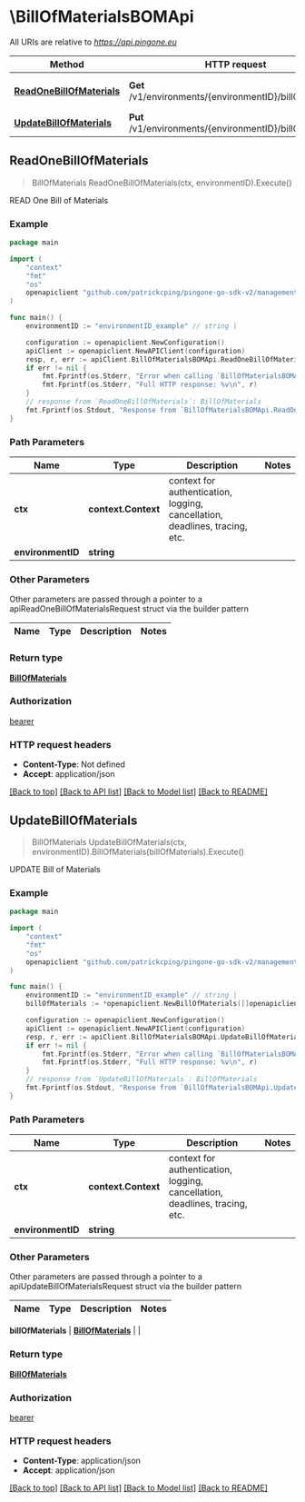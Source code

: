 # \BillOfMaterialsBOMApi

All URIs are relative to *https://api.pingone.eu*

Method | HTTP request | Description
------------- | ------------- | -------------
[**ReadOneBillOfMaterials**](BillOfMaterialsBOMApi.md#ReadOneBillOfMaterials) | **Get** /v1/environments/{environmentID}/billOfMaterials | READ One Bill of Materials
[**UpdateBillOfMaterials**](BillOfMaterialsBOMApi.md#UpdateBillOfMaterials) | **Put** /v1/environments/{environmentID}/billOfMaterials | UPDATE Bill of Materials



## ReadOneBillOfMaterials

> BillOfMaterials ReadOneBillOfMaterials(ctx, environmentID).Execute()

READ One Bill of Materials

### Example

```go
package main

import (
    "context"
    "fmt"
    "os"
    openapiclient "github.com/patrickcping/pingone-go-sdk-v2/management"
)

func main() {
    environmentID := "environmentID_example" // string | 

    configuration := openapiclient.NewConfiguration()
    apiClient := openapiclient.NewAPIClient(configuration)
    resp, r, err := apiClient.BillOfMaterialsBOMApi.ReadOneBillOfMaterials(context.Background(), environmentID).Execute()
    if err != nil {
        fmt.Fprintf(os.Stderr, "Error when calling `BillOfMaterialsBOMApi.ReadOneBillOfMaterials``: %v\n", err)
        fmt.Fprintf(os.Stderr, "Full HTTP response: %v\n", r)
    }
    // response from `ReadOneBillOfMaterials`: BillOfMaterials
    fmt.Fprintf(os.Stdout, "Response from `BillOfMaterialsBOMApi.ReadOneBillOfMaterials`: %v\n", resp)
}
```

### Path Parameters


Name | Type | Description  | Notes
------------- | ------------- | ------------- | -------------
**ctx** | **context.Context** | context for authentication, logging, cancellation, deadlines, tracing, etc.
**environmentID** | **string** |  | 

### Other Parameters

Other parameters are passed through a pointer to a apiReadOneBillOfMaterialsRequest struct via the builder pattern


Name | Type | Description  | Notes
------------- | ------------- | ------------- | -------------


### Return type

[**BillOfMaterials**](BillOfMaterials.md)

### Authorization

[bearer](../README.md#bearer)

### HTTP request headers

- **Content-Type**: Not defined
- **Accept**: application/json

[[Back to top]](#) [[Back to API list]](../README.md#documentation-for-api-endpoints)
[[Back to Model list]](../README.md#documentation-for-models)
[[Back to README]](../README.md)


## UpdateBillOfMaterials

> BillOfMaterials UpdateBillOfMaterials(ctx, environmentID).BillOfMaterials(billOfMaterials).Execute()

UPDATE Bill of Materials

### Example

```go
package main

import (
    "context"
    "fmt"
    "os"
    openapiclient "github.com/patrickcping/pingone-go-sdk-v2/management"
)

func main() {
    environmentID := "environmentID_example" // string | 
    billOfMaterials := *openapiclient.NewBillOfMaterials([]openapiclient.BillOfMaterialsProductsInner{*openapiclient.NewBillOfMaterialsProductsInner(openapiclient.EnumProductType("PING_ONE_MFA"))}) // BillOfMaterials |  (optional)

    configuration := openapiclient.NewConfiguration()
    apiClient := openapiclient.NewAPIClient(configuration)
    resp, r, err := apiClient.BillOfMaterialsBOMApi.UpdateBillOfMaterials(context.Background(), environmentID).BillOfMaterials(billOfMaterials).Execute()
    if err != nil {
        fmt.Fprintf(os.Stderr, "Error when calling `BillOfMaterialsBOMApi.UpdateBillOfMaterials``: %v\n", err)
        fmt.Fprintf(os.Stderr, "Full HTTP response: %v\n", r)
    }
    // response from `UpdateBillOfMaterials`: BillOfMaterials
    fmt.Fprintf(os.Stdout, "Response from `BillOfMaterialsBOMApi.UpdateBillOfMaterials`: %v\n", resp)
}
```

### Path Parameters


Name | Type | Description  | Notes
------------- | ------------- | ------------- | -------------
**ctx** | **context.Context** | context for authentication, logging, cancellation, deadlines, tracing, etc.
**environmentID** | **string** |  | 

### Other Parameters

Other parameters are passed through a pointer to a apiUpdateBillOfMaterialsRequest struct via the builder pattern


Name | Type | Description  | Notes
------------- | ------------- | ------------- | -------------

 **billOfMaterials** | [**BillOfMaterials**](BillOfMaterials.md) |  | 

### Return type

[**BillOfMaterials**](BillOfMaterials.md)

### Authorization

[bearer](../README.md#bearer)

### HTTP request headers

- **Content-Type**: application/json
- **Accept**: application/json

[[Back to top]](#) [[Back to API list]](../README.md#documentation-for-api-endpoints)
[[Back to Model list]](../README.md#documentation-for-models)
[[Back to README]](../README.md)

